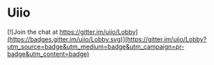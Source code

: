 # Uiio

[![Join the chat at https://gitter.im/uiio/Lobby](https://badges.gitter.im/uiio/Lobby.svg)](https://gitter.im/uiio/Lobby?utm_source=badge&utm_medium=badge&utm_campaign=pr-badge&utm_content=badge)



